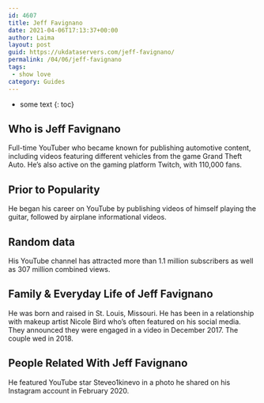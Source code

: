 ```yaml
---
id: 4607
title: Jeff Favignano
date: 2021-04-06T17:13:37+00:00
author: Laima
layout: post
guid: https://ukdataservers.com/jeff-favignano/
permalink: /04/06/jeff-favignano
tags:
 - show love
category: Guides
---
```


* some text
{: toc}


## Who is Jeff Favignano
                  
                  
                  
Full-time YouTuber who became known for publishing automotive content, including videos featuring different vehicles from the game Grand Theft Auto. He&#8217;s also active on the gaming platform Twitch, with 110,000 fans.
                  
              
            
              
            
                
                
                
## Prior to Popularity
                  
                  
                  
He began his career on YouTube by publishing videos of himself playing the guitar, followed by airplane informational videos.
                  
              
            
              
            
                
                
                
## Random data
                  
                  
                  
His YouTube channel has attracted more than 1.1 million subscribers as well as 307 million combined views. 
                  
              
            
              
            
                
                
                
## Family & Everyday Life of Jeff Favignano
                  
                  
                  
He was born and raised in St. Louis, Missouri. He has been in a relationship with makeup artist Nicole Bird who&#8217;s often featured on his social media. They announced they were engaged in a video in December 2017. The couple wed in 2018.
                  
              
            
              
            
                
                
                
## People Related With Jeff Favignano
                  
                  
                  
He featured YouTube star Steveo1kinevo in a photo he shared on his Instagram account in February 2020.
                  
              
            
              
            
                
              
            
              
              
            
            
              
            
          
          
          